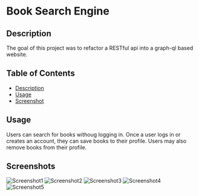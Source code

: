 # Book Search Engine 

## Description
The goal of this project was to refactor a RESTful api into a graph-ql based website.

## Table of Contents
  - [Description](#description)    
  - [Usage](#usage)   
  - [Screenshot](#Screenshot)


## Usage
Users can search for books withoug logging in. Once a user logs in or creates an account, they can save books to their profile. Users may also remove books from their profile.

## Screenshots
![Screenshot1](https://github.com/Copernichris/E-Commerce_Backend/blob/main/DEMO/getAll.png)
![Screenshot2](https://github.com/Copernichris/E-Commerce_Backend/blob/main/DEMO/getOne.png)
![Screenshot3](https://github.com/Copernichris/E-Commerce_Backend/blob/main/DEMO/POST.png)
![Screenshot4](https://github.com/Copernichris/E-Commerce_Backend/blob/main/DEMO/PUT.png)
![Screenshot5](https://github.com/Copernichris/E-Commerce_Backend/blob/main/DEMO/DELETE.png)
